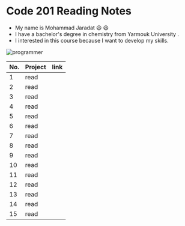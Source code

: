 # Code 201 Reading Notes

* My name is Mohammad Jaradat :smiley: :smiley:
* I have a bachelor's degree in chemistry from Yarmouk University .
 * I interested in this course because I want to develop my skills. 

![programmer](https://image.freepik.com/free-vector/isometric-programmer-working-desk_52683-17639.jpg)

No. |         Project         |  link
--- | ------------------------| --------------------
1   | read  |
2   | read  | 
3   | read  | 
4   | read  | 
5   | read  | 
6   | read  | 
7   | read  |
8   | read  | 
9   | read  | 
10  | read  | 
11  | read  | 
12  | read  | 
13  | read  | 
14  | read  | 
15  | read  | 

